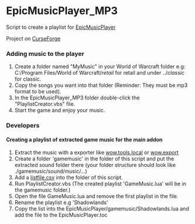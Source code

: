 # EpicMusicPlayer_MP3
Script to create a playlist for [EpicMusicPlayer](https://github.com/Kiatra/EpicMusicPlayer)

Project on [CurseForge](https://www.curseforge.com/wow/addons/epicmusicplayer_mp3) 

### Adding music to the player
1. Create a folder named "MyMusic" in your World of Warcraft folder e.g: C:/Program Files/World of Warcraft/_retail_ for retail and under ../_classic_ for classic.
2. Copy the songs you want into that folder (Reminder: They must be mp3 format to be used).
3. In the EpicMusicPlayer_MP3 folder double-click the "PlaylistCreator.vbs" file.
4. Start the game and enjoy your music. 

### Developers

#### Creating a playlist of extracted game music for the main addon

1. Extract the music with a exporter like [wow.tools.local](https://github.com/Marlamin/wow.tools.local/) or [wow.export](https://github.com/Kruithne/wow.export) 
2. Create a folder 'gamemusic' in the folder of this script and put the extracted sound folder there 
(your folder structure should look like ./gamemusic/sound/music/...)
3. Add a [listfile.csv](https://github.com/wowdev/wow-listfile) into the folder of this script.
4. Run PlaylistCreator.vbs (The created playlist 'GameMusic.lua' will be in the gamemusic folder.)
5. Open the file GameMusic.lua and remove the first playlist in the file.
6. Rename the playlist e.g 'Shadowlands'
7. Copy the list into the EpicMusicPlayer/gamemusic/Shadowlands.lua and add the file to the EpicMusicPlayer.toc  
